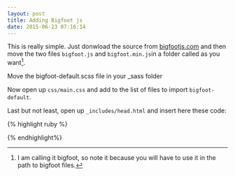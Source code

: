 ```yaml
---
layout: post
title: Adding Bigfoot js 
date: 2015-06-23 07:16:14
---
```


This is really simple. Just donwload the source from [bigfootjs.com](http://www.bigfootjs.com/) and then move the two files `bigfoot.js` and `bigfoot.min.js`in a folder called as you want[^1].

Move the bigfoot-default.scss file in your \_sass folder

Now open up `css/main.css` and add to the list of files to import `bigfoot-default`.

Last but not least, open up `_includes/head.html` and insert here these code:

{% highlight ruby %}
<!-- jquery-->
  <script src="//ajax.googleapis.com/ajax/libs/jquery/1.10.2/jquery.min.js"></script>
  <!-- bigfoot-->
  <script type="text/javascript" src="/bigfoot/bigfoot.min.js"></script>
  
<script type="text/javascript">
  $.bigfoot();
</script>
{% endhighlight%}

[^1]: I am calling it bigfoot, so note it because you will have to use it in the path to bigfoot files.